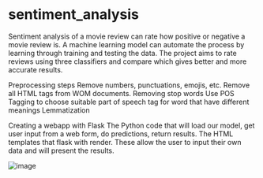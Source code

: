 # sentiment_analysis

Sentiment analysis of a movie review can rate how positive or negative a movie review is. 
A machine learning model can automate the process by learning through training and testing the data. 
The project aims to rate reviews using three classifiers and compare which gives better and more accurate results. 

Preprocessing steps
  Remove numbers, punctuations, emojis, etc.
  Remove all HTML tags from WOM documents.
  Removing stop words
  Use POS Tagging to choose suitable part of speech tag for word that have different meanings
  Lemmatization

Creating a webapp with Flask
  The Python code that will load our model, get user input from a web form, do predictions, return results.
  The HTML templates that flask with render. These allow the user to input their own data and will present the     results.
  
  ![image](https://user-images.githubusercontent.com/78150147/144786674-abfad2c5-76aa-4ba7-99a1-9df8c95dbbf0.png)


